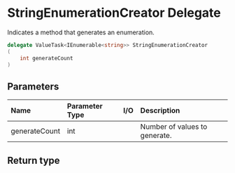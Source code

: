 ﻿


# StringEnumerationCreator Delegate



Indicates a method that generates an enumeration.


```c#
delegate ValueTask<IEnumerable<string>> StringEnumerationCreator
(
	int generateCount
)
```












## Parameters
|Name|Parameter Type|I/O|Description|
|:--|:--|:-:|:--|
| generateCount | int |  | Number of values to generate. |
## Return type

